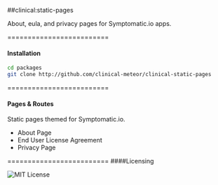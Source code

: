 ##clinical:static-pages

About, eula, and privacy pages for Symptomatic.io apps.

=========================
####  Installation  

````sh
cd packages
git clone http://github.com/clinical-meteor/clinical-static-pages
````

=========================
####  Pages & Routes  

Static pages themed for Symptomatic.io.

- About Page  
- End User License Agreement  
- Privacy Page  


=========================
####Licensing  

![MIT License](https://img.shields.io/badge/license-MIT-blue.svg)
